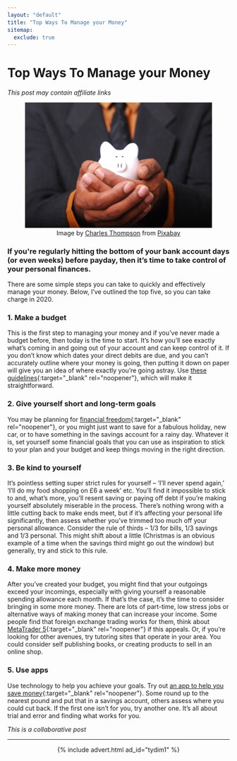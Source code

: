 ```yaml
---
layout: "default"
title: "Top Ways To Manage your Money"
sitemap:
  exclude: true
---
```

# Top Ways To Manage your Money
*This post may contain affiliate links*

<center>
<figure>
    <img src='/i/2020/2020posts/top-ways-to-manage-your-money.jpg' alt='hands holding piggy bank'>
    <figcaption>Image by <a href="https://pixabay.com/users/nosheep-204378/?utm_source=link-attribution&amp;utm_medium=referral&amp;utm_campaign=image&amp;utm_content=1885540" target="_blank" rel="noopener">Charles Thompson</a> from <a href="https://pixabay.com/?utm_source=link-attribution&amp;utm_medium=referral&amp;utm_campaign=image&amp;utm_content=1885540"  target="_blank" rel="noopener">Pixabay</a></figcaption>
</figure>
</center>

### If you're regularly hitting the bottom of your bank account days (or even weeks) before payday, then it’s time to take control of your personal finances. 

There are some simple steps you can take to quickly and effectively manage your money. Below, I’ve outlined the top five, so you can take charge in 2020.
 
### 1. Make a budget
 
This is the first step to managing your money and if you’ve never made a budget before, then today is the time to start. It’s how you’ll see exactly what’s coming in and going out of your account and can keep control of it. If you don’t know which dates your direct debits are due, and you can’t accurately outline where your money is going, then putting it down on paper will give you an idea of where exactly you’re going astray. Use [these guidelines](https://www.thebalance.com/how-to-make-a-budget-1289587){:target="_blank" rel="noopener"}, which will make it straightforward.
 
### 2. Give yourself short and long-term goals
 
You may be planning for [financial freedom](https://inspiringlifedesign.com/posts/how-soon-will-i-be-financially-free.html){:target="_blank" rel="noopener"}, or you might just want to save for a fabulous holiday, new car, or to have something in the savings account for a rainy day. Whatever it is, set yourself some financial goals that you can use as inspiration to stick to your plan and your budget and keep things moving in the right direction.
 
### 3. Be kind to yourself
 
It’s pointless setting super strict rules for yourself – ‘I’ll never spend again,’ ‘I’ll do my food shopping on £6 a week’ etc. You’ll find it impossible to stick to and, what’s more, you’ll resent saving or paying off debt if you’re making yourself absolutely miserable in the process. There’s nothing wrong with a little cutting back to make ends meet, but if it’s affecting your personal life significantly, then assess whether you’ve trimmed too much off your personal allowance. Consider the rule of thirds – 1/3 for bills, 1/3 savings and 1/3 personal. This might shift about a little (Christmas is an obvious example of a time when the savings third might go out the window) but generally, try and stick to this rule.
 
### 4. Make more money
 
After you’ve created your budget, you might find that your outgoings exceed your incomings, especially with giving yourself a reasonable spending allowance each month. If that’s the case, it’s the time to consider bringing in some more money. There are lots of part-time, low stress jobs or alternative ways of making money that can increase your income. Some people find that foreign exchange trading works for them, think about [MetaTrader 5](https://www.fpmarkets.com/platforms/mt5){:target="_blank" rel="noopener"} if this appeals. Or, if you’re looking for other avenues, try tutoring sites that operate in your area. You could consider self publishing books, or creating products to sell in an online shop.
 
### 5. Use apps
 
Use technology to help you achieve your goals. Try out [an app to help you save money](https://www.moneyexpert.com/news/top-5-apps-help-save-money/){:target="_blank" rel="noopener"}. Some round up to the nearest pound and put that in a savings account, others assess where you could cut back. If the first one isn’t for you, try another one. It’s all about trial and error and finding what works for you.


*This is a collaborative post*

***

<!-- START ADVERTISER: Turn Your Dreams Into Money -->
<center>
{% include advert.html ad_id="tydim1" %}
</center>
<!-- END ADVERTISER: Turn Your Dreams Into Money -->












